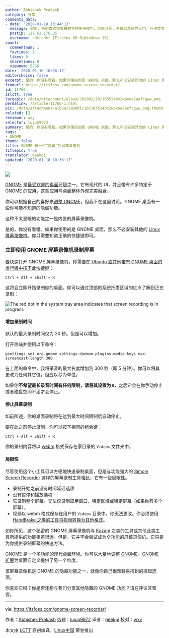```yaml
---
author: Abhishek Prakash
category: 分享
comments_data:
- date: '2020-01-10 13:44:13'
  message: 谢谢，特别喜欢您发布的各种使用技巧，功能介绍，系统以及软件入门，应用类文章
  postip: 117.62.176.85
  username: cdercder [Firefox 68.0|Windows 10]
count:
  commentnum: 1
  favtimes: 1
  likes: 0
  sharetimes: 0
  viewnum: 5236
date: '2020-01-10 10:36:17'
editorchoice: false
excerpt: 是的，你没有看错。如果你使用的是 GNOME 桌面，那么不必安装其他的 Linux 屏幕录像机。你只需要知道正确的快捷键即可。
fromurl: https://itsfoss.com/gnome-screen-recorder/
id: 11766
islctt: true
largepic: /data/attachment/album/202001/10/103524bx2wpxee2aefcgww.png
permalink: /article-11766-1.html
pic: /data/attachment/album/202001/10/103524bx2wpxee2aefcgww.png.thumb.jpg
related: []
reviewer: wxy
selector: lujun9972
summary: 是的，你没有看错。如果你使用的是 GNOME 桌面，那么不必安装其他的 Linux 屏幕录像机。你只需要知道正确的快捷键即可。
tags:
- GNOME
thumb: false
title: GNOME 有一个“隐藏”的屏幕录像机
titlepic: true
translator: geekpi
updated: '2020-01-10 10:36:17'
---
```


![](/data/attachment/album/202001/10/103524bx2wpxee2aefcgww.png)


[GNOME](https://gnome.org/) 是[最受欢迎的桌面环境](https://itsfoss.com/best-linux-desktop-environments/)之一。它有现代的 UI，并且带有许多特定于 GNOME 的应用，这些应用与桌面整体外观完美融合。


你可以根据自己的喜好来[调整 GNOME](https://itsfoss.com/gnome-tweak-tool/)，但我不在这里讨论。GNOME 桌面有一些你可能不知道的隐藏功能。


这种不太显眼的功能之一是内置的屏幕录像机。


是的，你没有看错。如果你使用的是 GNOME 桌面，那么不必安装其他的 [Linux 屏幕录像机](https://itsfoss.com/best-linux-screen-recorders/)。你只需要知道正确的快捷键即可。


### 立即使用 GNOME 屏幕录像机录制屏幕


要快速打开 GNOME 屏幕录像机，你需要[在 Ubuntu 或其他带有 GNOME 桌面的发行版中按下此快捷键](https://itsfoss.com/ubuntu-shortcuts/)：



```
Ctrl + Alt + Shift + R
```

这将会立即开始录制你的桌面。你可以通过顶部的系统托盘区域的红点了解到正在录制：


![The red dot in the system tray area indicates that screen recording is in progress](/data/attachment/album/202001/10/103621nrhgxkhwecx5pnr2.jpg)


#### 增加录制时间


默认的最大录制时间仅为 30 秒。但是可以增加。


打开终端并使用以下命令：



```
gsettings set org.gnome.settings-daemon.plugins.media-keys max-screencast-length 300
```

在上面的命令中，我将录音的最大长度增加到 300 秒（即 5 分钟）。你可以将其更改为任何其它值，但应以秒为单位。


如果你**不希望最长录音时间有任何限制，请将其设置为 `0`**，之后它会在你手动停止或者磁盘空间不足才会停止。


#### 停止屏幕录制


如前所述，你的桌面录制将在达到最大时间限制后自动停止。


要在此之前停止录制，你可以按下相同的组合键：



```
Ctrl + Alt + Shift + R
```

你的录制内容将以 [webm](https://www.webmproject.org/about/) 格式保存在家目录的 `Videos` 文件夹中。


#### 局限性


尽管使用这个小工具可以方便地快速录制桌面，但是与功能强大的 [Simple Screen Recorder](https://itsfoss.com/record-screen-ubuntu-simplescreenrecorder/) 这样的屏幕录制工具相比，它有一些局限性。


* 录制开始之前没有时间延迟选项
* 没有暂停和播放选项
* 它录制整个屏幕。无法仅录制应用窗口、特定区域或特定屏幕（如果你有多个屏幕）。
* 视频以 webm 格式保存在用户的 `Videos` 目录中。你无法更改。你必须使用 [HandBrake 之类的工具将视频转换为其他格式](https://itsfoss.com/handbrake/)。


如你所见，这个秘密的 GNOME 屏幕录像机与 [Kazam](https://itsfoss.com/kazam-screen-recorder/) 之类的工具或其他此类工具所提供的功能相差很远。但是，它并不会尝试成为全功能的屏幕录像机。它只是为你提供录制屏幕的快速方法。


GNOME 是一个多功能的现代桌面环境。你可以大量地[调整 GNOME](https://itsfoss.com/gnome-tweak-tool/)。[GNOME 扩展](https://itsfoss.com/best-gnome-extensions/)为桌面自定义提供了另一个维度。


该屏幕录像机是 GNOME 的隐藏功能之一，就像你自己很难轻易找到的挂起选项。


你喜欢它吗？你是否还想与我们分享其他隐藏的 GNOME 功能？请在评论区留言。




---


via: <https://itsfoss.com/gnome-screen-recorder/>


作者：[Abhishek Prakash](https://itsfoss.com/author/abhishek/) 选题：[lujun9972](https://github.com/lujun9972) 译者：[geekpi](https://github.com/geekpi) 校对：[wxy](https://github.com/wxy)


本文由 [LCTT](https://github.com/LCTT/TranslateProject) 原创编译，[Linux中国](https://linux.cn/) 荣誉推出
